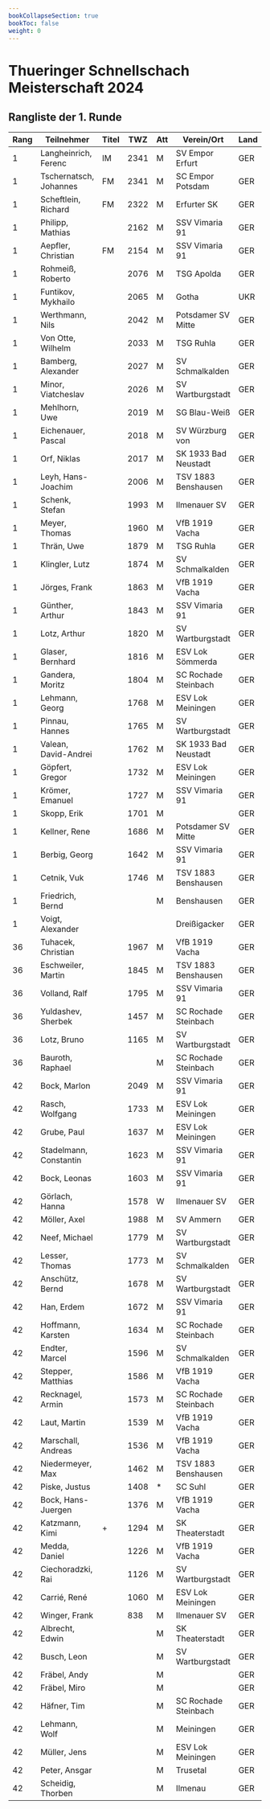```yaml
---
bookCollapseSection: true
bookToc: false
weight: 0
---
```

# Thueringer Schnellschach Meisterschaft 2024

## Rangliste der 1. Runde


| Rang | Teilnehmer          | Titel | TWZ  | Att | Verein/Ort         | Land | S | R | V | Punkte | Buchh | SoBerg |
|------|---------------------|-------|------|-----|--------------------|------|---|---|---|--------|-------|--------|
| 1    | Langheinrich, Ferenc| IM    | 2341 | M   | SV Empor Erfurt    | GER  | 1 | 0 | 0 | 1.0    | 0.0   | 0.00   |
| 1    | Tschernatsch, Johannes| FM  | 2341 | M   | SC Empor Potsdam   | GER  | 1 | 0 | 0 | 1.0    | 0.0   | 0.00   |
| 1    | Scheftlein, Richard | FM    | 2322 | M   | Erfurter SK        | GER  | 1 | 0 | 0 | 1.0    | 0.0   | 0.00   |
| 1    | Philipp, Mathias    |       | 2162 | M   | SSV Vimaria 91     | GER  | 1 | 0 | 0 | 1.0    | 0.0   | 0.00   |
| 1    | Aepfler, Christian  | FM    | 2154 | M   | SSV Vimaria 91     | GER  | 1 | 0 | 0 | 1.0    | 0.0   | 0.00   |
| 1    | Rohmeiß, Roberto    |       | 2076 | M   | TSG Apolda         | GER  | 1 | 0 | 0 | 1.0    | 0.0   | 0.00   |
| 1    | Funtikov, Mykhailo  |       | 2065 | M   | Gotha              | UKR  | 1 | 0 | 0 | 1.0    | 0.0   | 0.00   |
| 1    | Werthmann, Nils     |       | 2042 | M   | Potsdamer SV Mitte | GER  | 1 | 0 | 0 | 1.0    | 0.0   | 0.00   |
| 1    | Von Otte, Wilhelm   |       | 2033 | M   | TSG Ruhla          | GER  | 1 | 0 | 0 | 1.0    | 0.0   | 0.00   |
| 1    | Bamberg, Alexander  |       | 2027 | M   | SV Schmalkalden    | GER  | 1 | 0 | 0 | 1.0    | 0.0   | 0.00   |
| 1    | Minor, Viatcheslav  |       | 2026 | M   | SV Wartburgstadt   | GER  | 1 | 0 | 0 | 1.0    | 0.0   | 0.00   |
| 1    | Mehlhorn, Uwe       |       | 2019 | M   | SG Blau-Weiß       | GER  | 1 | 0 | 0 | 1.0    | 0.0   | 0.00   |
| 1    | Eichenauer, Pascal  |       | 2018 | M   | SV Würzburg von    | GER  | 1 | 0 | 0 | 1.0    | 0.0   | 0.00   |
| 1    | Orf, Niklas         |       | 2017 | M   | SK 1933 Bad Neustadt| GER | 1 | 0 | 0 | 1.0    | 0.0   | 0.00   |
| 1    | Leyh, Hans-Joachim  |       | 2006 | M   | TSV 1883 Benshausen| GER  | 1 | 0 | 0 | 1.0    | 0.0   | 0.00   |
| 1    | Schenk, Stefan      |       | 1993 | M   | Ilmenauer SV       | GER  | 1 | 0 | 0 | 1.0    | 0.0   | 0.00   |
| 1    | Meyer, Thomas       |       | 1960 | M   | VfB 1919 Vacha     | GER  | 1 | 0 | 0 | 1.0    | 0.0   | 0.00   |
| 1    | Thrän, Uwe          |       | 1879 | M   | TSG Ruhla          | GER  | 1 | 0 | 0 | 1.0    | 0.0   | 0.00   |
| 1    | Klingler, Lutz      |       | 1874 | M   | SV Schmalkalden    | GER  | 1 | 0 | 0 | 1.0    | 0.0   | 0.00   |
| 1    | Jörges, Frank       |       | 1863 | M   | VfB 1919 Vacha     | GER  | 1 | 0 | 0 | 1.0    | 0.0   | 0.00   |
| 1    | Günther, Arthur     |       | 1843 | M   | SSV Vimaria 91     | GER  | 1 | 0 | 0 | 1.0    | 0.0   | 0.00   |
| 1    | Lotz, Arthur        |       | 1820 | M   | SV Wartburgstadt   | GER  | 1 | 0 | 0 | 1.0    | 0.0   | 0.00   |
| 1    | Glaser, Bernhard    |       | 1816 | M   | ESV Lok Sömmerda   | GER  | 1 | 0 | 0 | 1.0    | 0.0   | 0.00   |
| 1    | Gandera, Moritz     |       | 1804 | M   | SC Rochade Steinbach| GER  | 1 | 0 | 0 | 1.0    | 0.0   | 0.00   |
| 1    | Lehmann, Georg      |       | 1768 | M   | ESV Lok Meiningen  | GER  | 1 | 0 | 0 | 1.0    | 0.0   | 0.00   |
| 1    | Pinnau, Hannes      |       | 1765 | M   | SV Wartburgstadt   | GER  | 1 | 0 | 0 | 1.0    | 0.0   | 0.00   |
| 1    | Valean, David-Andrei|       | 1762 | M   | SK 1933 Bad Neustadt| GER | 1 | 0 | 0 | 1.0    | 0.0   | 0.00   |
| 1    | Göpfert, Gregor     |       | 1732 | M   | ESV Lok Meiningen  | GER  | 1 | 0 | 0 | 1.0    | 0.0   | 0.00   |
| 1    | Krömer, Emanuel     |       | 1727 | M   | SSV Vimaria 91     | GER  | 1 | 0 | 0 | 1.0    | 0.0   | 0.00   |
| 1    | Skopp, Erik         |       | 1701 | M   |                    | GER  | 1 | 0 | 0 | 1.0    | 0.0   | 0.00   |
| 1    | Kellner, Rene       |       | 1686 | M   | Potsdamer SV Mitte | GER  | 1 | 0 | 0 | 1.0    | 0.0   | 0.00   |
| 1    | Berbig, Georg       |       | 1642 | M   | SSV Vimaria 91     | GER  | 1 | 0 | 0 | 1.0    | 0.0   | 0.00   |
| 1    | Cetnik, Vuk         |       | 1746 | M   | TSV 1883 Benshausen| GER  | 1 | 0 | 0 | 1.0    | 0.0   | 0.00   |
| 1    | Friedrich, Bernd    |       |      | M   | Benshausen         | GER  | 1 | 0 | 0 | 1.0    | 0.0   | 0.00   |
| 1    | Voigt, Alexander    |       |      |     | Dreißigacker       | GER  | 1 | 0 | 0 | 1.0    | 0.0   | 0.00   |
| 36   | Tuhacek, Christian  |       | 1967 | M   | VfB 1919 Vacha     | GER  | 0 | 1 | 0 | 0.5    | 0.5   | 0.25   |
| 36   | Eschweiler, Martin  |       | 1845 | M   | TSV 1883 Benshausen| GER  | 0 | 1 | 0 | 0.5    | 0.5   | 0.25   |
| 36   | Volland, Ralf       |       | 1795 | M   | SSV Vimaria 91     | GER  | 0 | 1 | 0 | 0.5    | 0.5   | 0.25   |
| 36   | Yuldashev, Sherbek  |       | 1457 | M   | SC Rochade Steinbach| GER | 0 | 1 | 0 | 0.5    | 0.5   | 0.25   |
| 36   | Lotz, Bruno         |       | 1165 | M   | SV Wartburgstadt   | GER  | 0 | 1 | 0 | 0.5    | 0.5   | 0.25   |
| 36   | Bauroth, Raphael    |       |      | M   | SC Rochade Steinbach| GER | 0 | 1 | 0 | 0.5    | 0.5   | 0.25   |
| 42   | Bock, Marlon        |       | 2049 | M   | SSV Vimaria 91     | GER  | 0 | 0 | 1 | 0.0    | 1.0   | 0.00   |
| 42   | Rasch, Wolfgang     |       | 1733 | M   | ESV Lok Meiningen  | GER  | 0 | 0 | 1 | 0.0    | 1.0   | 0.00   |
| 42   | Grube, Paul         |       | 1637 | M   | ESV Lok Meiningen  | GER  | 0 | 0 | 1 | 0.0    | 1.0   | 0.00   |
| 42   | Stadelmann, Constantin|     | 1623 | M   | SSV Vimaria 91     | GER  | 0 | 0 | 1 | 0.0    | 1.0   | 0.00   |
| 42   | Bock, Leonas        |       | 1603 | M   | SSV Vimaria 91     | GER  | 0 | 0 | 1 | 0.0    | 1.0   | 0.00   |
| 42   | Görlach, Hanna      |       | 1578 | W   | Ilmenauer SV       | GER  | 0 | 0 | 1 | 0.0    | 1.0   | 0.00   |
| 42   | Möller, Axel        |       | 1988 | M   | SV Ammern          | GER  | 0 | 0 | 1 | 0.0    | 1.0   | 0.00   |
| 42   | Neef, Michael       |       | 1779 | M   | SV Wartburgstadt   | GER  | 0 | 0 | 1 | 0.0    | 1.0   | 0.00   |
| 42   | Lesser, Thomas      |       | 1773 | M   | SV Schmalkalden    | GER  | 0 | 0 | 1 | 0.0    | 1.0   | 0.00   |
| 42   | Anschütz, Bernd     |       | 1678 | M   | SV Wartburgstadt   | GER  | 0 | 0 | 1 | 0.0    | 1.0   | 0.00   |
| 42   | Han, Erdem          |       | 1672 | M   | SSV Vimaria 91     | GER  | 0 | 0 | 1 | 0.0    | 1.0   | 0.00   |
| 42   | Hoffmann, Karsten   |       | 1634 | M   | SC Rochade Steinbach| GER | 0 | 0 | 1 | 0.0    | 1.0   | 0.00   |
| 42   | Endter, Marcel      |       | 1596 | M   | SV Schmalkalden    | GER  | 0 | 0 | 1 | 0.0    | 1.0   | 0.00   |
| 42   | Stepper, Matthias   |       | 1586 | M   | VfB 1919 Vacha     | GER  | 0 | 0 | 1 | 0.0    | 1.0   | 0.00   |
| 42   | Recknagel, Armin    |       | 1573 | M   | SC Rochade Steinbach| GER | 0 | 0 | 1 | 0.0    | 1.0   | 0.00   |
| 42   | Laut, Martin        |       | 1539 | M   | VfB 1919 Vacha     | GER  | 0 | 0 | 1 | 0.0    | 1.0   | 0.00   |
| 42   | Marschall, Andreas  |       | 1536 | M   | VfB 1919 Vacha     | GER  | 0 | 0 | 1 | 0.0    | 1.0   | 0.00   |
| 42   | Niedermeyer, Max    |       | 1462 | M   | TSV 1883 Benshausen| GER  | 0 | 0 | 1 | 0.0    | 1.0   | 0.00   |
| 42   | Piske, Justus       |       | 1408 | *   | SC Suhl            | GER  | 0 | 0 | 1 | 0.0    | 1.0   | 0.00   |
| 42   | Bock, Hans-Juergen  |       | 1376 | M   | VfB 1919 Vacha     | GER  | 0 | 0 | 1 | 0.0    | 1.0   | 0.00   |
| 42   | Katzmann, Kimi      | +     | 1294 | M   | SK Theaterstadt    | GER  | 0 | 0 | 1 | 0.0    | 1.0   | 0.00   |
| 42   | Medda, Daniel       |       | 1226 | M   | VfB 1919 Vacha     | GER  | 0 | 0 | 1 | 0.0    | 1.0   | 0.00   |
| 42   | Ciechoradzki, Rai   |       | 1126 | M   | SV Wartburgstadt   | GER  | 0 | 0 | 1 | 0.0    | 1.0   | 0.00   |
| 42   | Carrié, René        |       | 1060 | M   | ESV Lok Meiningen  | GER  | 0 | 0 | 1 | 0.0    | 1.0   | 0.00   |
| 42   | Winger, Frank       |       |  838 | M   | Ilmenauer SV       | GER  | 0 | 0 | 1 | 0.0    | 1.0   | 0.00   |
| 42   | Albrecht, Edwin     |       |      | M   | SK Theaterstadt    | GER  | 0 | 0 | 1 | 0.0    | 1.0   | 0.00   |
| 42   | Busch, Leon         |       |      | M   | SV Wartburgstadt   | GER  | 0 | 0 | 1 | 0.0    | 1.0   | 0.00   |
| 42   | Fräbel, Andy        |       |      | M   |                    | GER  | 0 | 0 | 1 | 0.0    | 1.0   | 0.00   |
| 42   | Fräbel, Miro        |       |      | M   |                    | GER  | 0 | 0 | 1 | 0.0    | 1.0   | 0.00   |
| 42   | Häfner, Tim         |       |      | M   | SC Rochade Steinbach| GER | 0 | 0 | 1 | 0.0    | 1.0   | 0.00   |
| 42   | Lehmann, Wolf       |       |      | M   | Meiningen          | GER  | 0 | 0 | 1 | 0.0    | 1.0   | 0.00   |
| 42   | Müller, Jens        |       |      | M   | ESV Lok Meiningen  | GER  | 0 | 0 | 1 | 0.0    | 1.0   | 0.00   |
| 42   | Peter, Ansgar       |       |      | M   | Trusetal           | GER  | 0 | 0 | 1 | 0.0    | 1.0   | 0.00   |
| 42   | Scheidig, Thorben   |       |      | M   | Ilmenau            | GER  | 0 | 0 | 1 | 0.0    | 1.0   | 0.00   |
